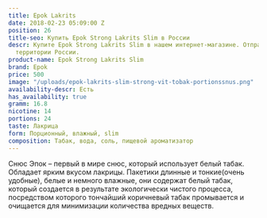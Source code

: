 ```yaml
---
title: Epok Lakrits
date: 2018-02-23 05:09:00 Z
position: 26
title-seo: Купить Epok Strong Lakrits Slim в России
descr: Купите Epok Strong Lakrits Slim в нашем интернет-магазине. Отправляем по всей
  территории России.
product-name: Epok Strong Lakrits Slim
brand: Epok
price: 500
image: "/uploads/epok-lakrits-slim-strong-vit-tobak-portionssnus.png"
availability-descr: Есть
has_availability: true
gramm: 16.8
nicotine: 14
portions: 24
taste: Лакрица
form: Порционный, влажный, slim
composition: Табак, вода, соль, пищевой ароматизатор
---
```


Снюс Эпок – первый в мире снюс, который использует белый табак.
Обладает ярким вкусом лакрицы.
Пакетики длинные и тонкие(очень удобные), белые и немного влажные, они содержат белый табак, который создается в результате экологически чистого процесса, посредством которого тончайший коричневый табак промывается и очищается для минимизации количества вредных веществ.

